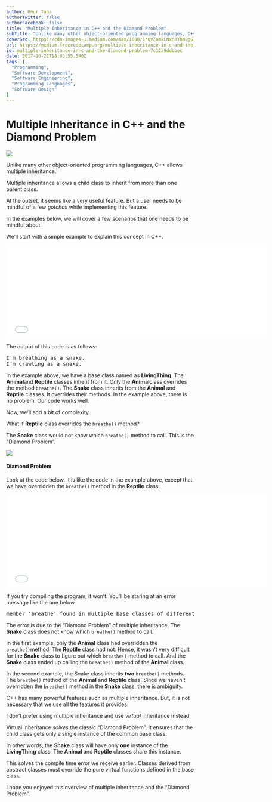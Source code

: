 ```yaml
---
author: Onur Tuna
authorTwitter: false
authorFacebook: false
title: "Multiple Inheritance in C++ and the Diamond Problem"
subTitle: "Unlike many other object-oriented programming languages, C++ allows multiple inheritance...."
coverSrc: https://cdn-images-1.medium.com/max/1600/1*QVZomxLNxnRYhm9gGIfYyw.png
url: https://medium.freecodecamp.org/multiple-inheritance-in-c-and-the-diamond-problem-7c12a9ddbbec
id: multiple-inheritance-in-c-and-the-diamond-problem-7c12a9ddbbec
date: 2017-10-21T18:03:55.540Z
tags: [
  "Programming",
  "Software Development",
  "Software Engineering",
  "Programming Languages",
  "Software Design"
]
---
```

# Multiple Inheritance in C++ and the Diamond Problem



![](https://cdn-images-1.medium.com/max/1600/1*QVZomxLNxnRYhm9gGIfYyw.png)



Unlike many other object-oriented programming languages, C++ allows multiple inheritance.

Multiple inheritance allows a child class to inherit from more than one parent class.

At the outset, it seems like a very useful feature. But a user needs to be mindful of a few _gotchas_ while implementing this feature.

In the examples below, we will cover a few scenarios that one needs to be mindful about.

We’ll start with a simple example to explain this concept in C++.





<iframe width="700" height="250" src="/media/05e0a445bda47406618d4b795b284f09?postId=7c12a9ddbbec" data-media-id="05e0a445bda47406618d4b795b284f09" data-thumbnail="https://i.embed.ly/1/image?url=https%3A%2F%2Favatars3.githubusercontent.com%2Fu%2F3897239%3Fv%3D4%26s%3D400&amp;key=a19fcc184b9711e1b4764040d3dc5c07" allowfullscreen="" frameborder="0"></iframe>





The output of this code is as follows:

<pre name="deb3" id="deb3" class="graf graf--pre graf-after--p">I'm breathing as a snake.  
I’m crawling as a snake.</pre>

In the example above, we have a base class named as **LivingThing**. The **Animal**and **Reptile** classes inherit from it. Only the **Animal**class overrides the method `breathe()`. The **Snake** class inherits from the **Animal** and **Reptile** classes. It overrides their methods. In the example above, there is no problem. Our code works well.

Now, we’ll add a bit of complexity.

What if **Reptile** class overrides the `breathe()` method?

The **Snake** class would not know which `breathe()` method to call. This is the “Diamond Problem”.



![](https://cdn-images-1.medium.com/max/1600/1*cI0TQYv7yOgSsHhfES1Kaw.png)



#### Diamond Problem

Look at the code below. It is like the code in the example above, except that we have overridden the `breathe()` method in the **Reptile** class.





<iframe width="700" height="250" src="/media/fa526fd20949da2441688efaa0152f0c?postId=7c12a9ddbbec" data-media-id="fa526fd20949da2441688efaa0152f0c" data-thumbnail="https://i.embed.ly/1/image?url=https%3A%2F%2Favatars3.githubusercontent.com%2Fu%2F3897239%3Fv%3D4%26s%3D400&amp;key=a19fcc184b9711e1b4764040d3dc5c07" allowfullscreen="" frameborder="0"></iframe>





If you try compiling the program, it won’t. You’ll be staring at an error message like the one below.

<pre name="afd5" id="afd5" class="graf graf--pre graf-after--p">member ‘breathe’ found in multiple base classes of different types</pre>

The error is due to the “Diamond Problem” of multiple inheritance. The **Snake** class does not know which `breathe()` method to call.

In the first example, only the **Animal** class had overridden the `breathe()`method. The **Reptile** class had not. Hence, it wasn’t very difficult for the **Snake** class to figure out which `breathe()` method to call. And the **Snake** class ended up calling the `breathe()` method of the **Animal** class.

In the second example, the Snake class inherits **two** `breathe()` methods. The `breathe()` method of the **Animal** and **Reptile** class. Since we haven’t overridden the `breathe()` method in the **Snake** class, there is ambiguity.

C++ has many powerful features such as multiple inheritance. But, it is not necessary that we use all the features it provides.

I don’t prefer using multiple inheritance and use _virtual_ inheritance instead.

Virtual inheritance _solves_ the classic “Diamond Problem”. It ensures that the child class gets only a single instance of the common base class.

In other words, the **Snake** class will have only **one** instance of the **LivingThing** class. The **Animal** and **Reptile** classes share this instance.

This solves the compile time error we receive earlier. Classes derived from abstract classes must override the pure virtual functions defined in the base class.

I hope you enjoyed this overview of multiple inheritance and the “Diamond Problem”.








